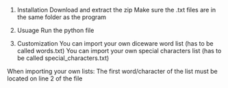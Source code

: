 1. Installation
Download and extract the zip
Make sure the .txt files are in the same folder as the program

2. Usuage
Run the python file

3. Customization
You can import your own diceware word list (has to be called words.txt)
You can import your own special characters list (has to be called special_characters.txt)

When importing your own lists:
The first word/character of the list must be located on line 2 of the file



